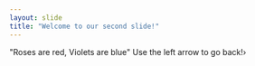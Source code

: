 ```yaml
---
layout: slide
title: "Welcome to our second slide!"
---
```

"Roses are red, Violets are blue"
Use the left arrow to go back!›
